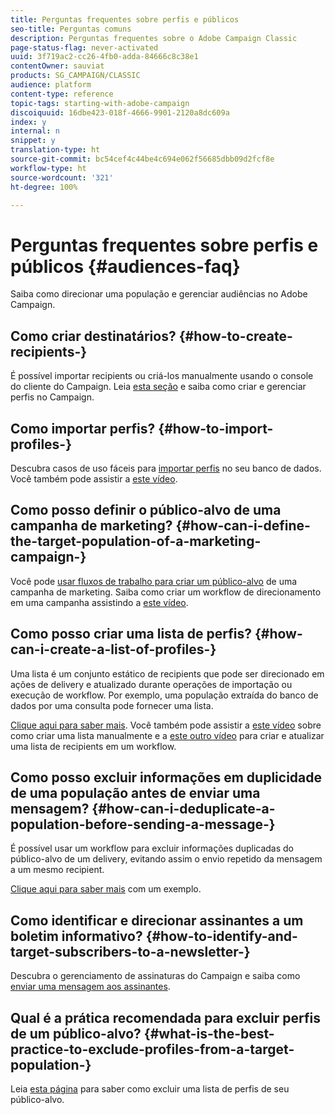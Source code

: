 ```yaml
---
title: Perguntas frequentes sobre perfis e públicos
seo-title: Perguntas comuns
description: Perguntas frequentes sobre o Adobe Campaign Classic
page-status-flag: never-activated
uuid: 3f719ac2-cc26-4fb0-adda-84666c8c38e1
contentOwner: sauviat
products: SG_CAMPAIGN/CLASSIC
audience: platform
content-type: reference
topic-tags: starting-with-adobe-campaign
discoiquuid: 16dbe423-018f-4666-9901-2120a8dc609a
index: y
internal: n
snippet: y
translation-type: ht
source-git-commit: bc54cef4c44be4c694e062f56685dbb09d2fcf8e
workflow-type: ht
source-wordcount: '321'
ht-degree: 100%

---
```



# Perguntas frequentes sobre perfis e públicos {#audiences-faq}

Saiba como direcionar uma população e gerenciar audiências no Adobe Campaign.

## Como criar destinatários? {#how-to-create-recipients-}

É possível importar recipients ou criá-los manualmente usando o console do cliente do Campaign. Leia [esta seção](../../platform/using/about-profiles.md) e saiba como criar e gerenciar perfis no Campaign.

## Como importar perfis? {#how-to-import-profiles-}

Descubra casos de uso fáceis para [importar perfis](../../platform/using/importing-data.md#generic-import-samples) no seu banco de dados. Você também pode assistir a [este vídeo](https://docs.adobe.com/content/help/pt-BR/campaign-classic-learn/tutorials/getting-started/importing-profiles.html).

## Como posso definir o público-alvo de uma campanha de marketing? {#how-can-i-define-the-target-population-of-a-marketing-campaign-}

Você pode [usar fluxos de trabalho para criar um público-alvo](../../campaign/using/marketing-campaign-deliveries.md#building-the-main-target-in-a-workflow) de uma campanha de marketing. Saiba como criar um workflow de direcionamento em uma campanha assistindo a [este vídeo](https://docs.adobe.com/content/help/pt-BR/campaign-classic-learn/tutorials/getting-started/creating-a-workflow.html).

## Como posso criar uma lista de perfis? {#how-can-i-create-a-list-of-profiles-}

Uma lista é um conjunto estático de recipients que pode ser direcionado em ações de delivery e atualizado durante operações de importação ou execução de workflow. Por exemplo, uma população extraída do banco de dados por uma consulta pode fornecer uma lista.

[Clique aqui para saber mais](../../platform/using/creating-and-managing-lists.md#creating-a-profile-list-from-a-group). Você também pode assistir a [este vídeo](https://docs.adobe.com/content/help/pt-BR/campaign-classic-learn/tutorials/getting-started/creating-a-list-of-recipients.html) sobre como criar uma lista manualmente e a [este outro vídeo](https://docs.adobe.com/content/help/pt-BR/campaign-classic-learn/tutorials/profile-management/creating-a-list-of-recipients.html) para criar e atualizar uma lista de recipients em um workflow.

## Como posso excluir informações em duplicidade de uma população antes de enviar uma mensagem? {#how-can-i-deduplicate-a-population-before-sending-a-message-}

É possível usar um workflow para excluir informações duplicadas do público-alvo de um delivery, evitando assim o envio repetido da mensagem a um mesmo recipient.

[Clique aqui para saber mais](../../workflow/using/deduplication.md#example--identify-the-duplicates-before-a-delivery) com um exemplo.

## Como identificar e direcionar assinantes a um boletim informativo? {#how-to-identify-and-target-subscribers-to-a-newsletter-}

Descubra o gerenciamento de assinaturas do Campaign e saiba como [enviar uma mensagem aos assinantes](../../delivery/using/managing-subscriptions.md).

## Qual é a prática recomendada para excluir perfis de um público-alvo? {#what-is-the-best-practice-to-exclude-profiles-from-a-target-population-}

Leia [esta página](../../workflow/using/read-list.md) para saber como excluir uma lista de perfis de seu público-alvo.
